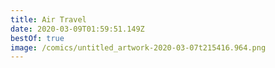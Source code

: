 ```yaml
---
title: Air Travel
date: 2020-03-09T01:59:51.149Z
bestOf: true
image: /comics/untitled_artwork-2020-03-07t215416.964.png
---
```

